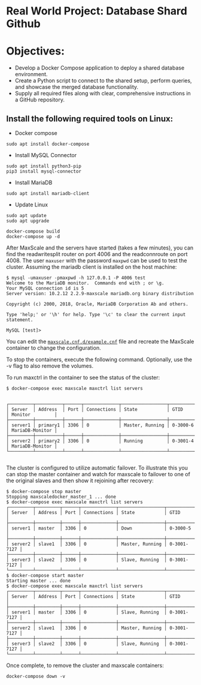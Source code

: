 # Real World Project: Database Shard Github

# Objectives:
- Develop a Docker Compose application to deploy a shared database environment.
- Create a Python script to connect to the shared setup, perform queries, and showcase the merged database functionality.
- Supply all required files along with clear, comprehensive instructions in a GitHub repository.


## Install the following required tools on Linux: 
- Docker compose
```
sudo apt install docker-compose
```
* Install MySQL Connector
```
sudo apt install python3-pip
pip3 install mysql-connector
```
* Install MariaDB
```
sudo apt install mariadb-client
```
* Update Linux
```
sudo apt update
sudo apt upgrade
```

```
docker-compose build
docker-compose up -d
```

After MaxScale and the servers have started (takes a few minutes), you can find
the readwritesplit router on port 4006 and the readconnroute on port 4008. The
user `maxuser` with the password `maxpwd` can be used to test the cluster.
Assuming the mariadb client is installed on the host machine:
```
$ mysql -umaxuser -pmaxpwd -h 127.0.0.1 -P 4006 test
Welcome to the MariaDB monitor.  Commands end with ; or \g.
Your MySQL connection id is 5
Server version: 10.2.12 2.2.9-maxscale mariadb.org binary distribution

Copyright (c) 2000, 2018, Oracle, MariaDB Corporation Ab and others.

Type 'help;' or '\h' for help. Type '\c' to clear the current input statement.

MySQL [test]>
```
You can edit the [`maxscale.cnf.d/example.cnf`](./maxscale.cnf.d/example.cnf)
file and recreate the MaxScale container to change the configuration.

To stop the containers, execute the following command. Optionally, use the -v
flag to also remove the volumes.

To run maxctrl in the container to see the status of the cluster:
```
$ docker-compose exec maxscale maxctrl list servers
```
```

┌─────────┬──────────┬──────┬─────────────┬─────────────────┬──────────┬─────────────────┐
│ Server  │ Address  │ Port │ Connections │ State           │ GTID     │ Monitor         │
├─────────┼──────────┼──────┼─────────────┼─────────────────┼──────────┼─────────────────┤
│ server1 │ primary1 │ 3306 │ 0           │ Master, Running │ 0-3000-6 │ MariaDB-Monitor │
├─────────┼──────────┼──────┼─────────────┼─────────────────┼──────────┼─────────────────┤
│ server2 │ primary2 │ 3306 │ 0           │ Running         │ 0-3001-4 │ MariaDB-Monitor │
└─────────┴──────────┴──────┴─────────────┴─────────────────┴──────────┴─────────────────┘


```
The cluster is configured to utilize automatic failover. To illustrate this you can stop the master
container and watch for maxscale to failover to one of the original slaves and then show it rejoining
after recovery:
```
$ docker-compose stop master
Stopping maxscaledocker_master_1 ... done
$ docker-compose exec maxscale maxctrl list servers
┌─────────┬─────────┬──────┬─────────────┬─────────────────┬─────────────┐
│ Server  │ Address │ Port │ Connections │ State           │ GTID        │
├─────────┼─────────┼──────┼─────────────┼─────────────────┼─────────────┤
│ server1 │ master  │ 3306 │ 0           │ Down            │ 0-3000-5    │
├─────────┼─────────┼──────┼─────────────┼─────────────────┼─────────────┤
│ server2 │ slave1  │ 3306 │ 0           │ Master, Running │ 0-3001-7127 │
├─────────┼─────────┼──────┼─────────────┼─────────────────┼─────────────┤
│ server3 │ slave2  │ 3306 │ 0           │ Slave, Running  │ 0-3001-7127 │
└─────────┴─────────┴──────┴─────────────┴─────────────────┴─────────────┘
$ docker-compose start master
Starting master ... done
$ docker-compose exec maxscale maxctrl list servers
┌─────────┬─────────┬──────┬─────────────┬─────────────────┬─────────────┐
│ Server  │ Address │ Port │ Connections │ State           │ GTID        │
├─────────┼─────────┼──────┼─────────────┼─────────────────┼─────────────┤
│ server1 │ master  │ 3306 │ 0           │ Slave, Running  │ 0-3001-7127 │
├─────────┼─────────┼──────┼─────────────┼─────────────────┼─────────────┤
│ server2 │ slave1  │ 3306 │ 0           │ Master, Running │ 0-3001-7127 │
├─────────┼─────────┼──────┼─────────────┼─────────────────┼─────────────┤
│ server3 │ slave2  │ 3306 │ 0           │ Slave, Running  │ 0-3001-7127 │
└─────────┴─────────┴──────┴─────────────┴─────────────────┴─────────────┘

```

Once complete, to remove the cluster and maxscale containers:

```
docker-compose down -v
```
